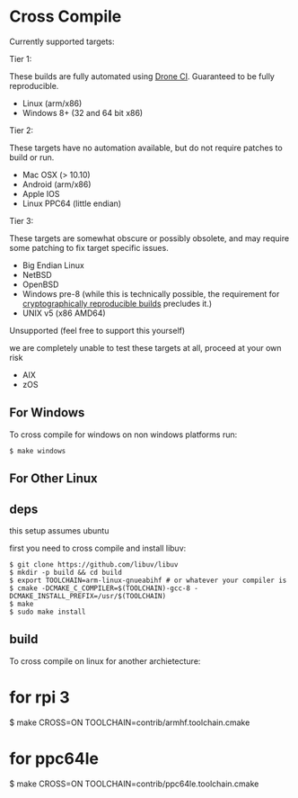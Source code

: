 # Cross Compile

Currently supported targets:

Tier 1:

These builds are fully automated using [Drone CI](https://drone.io). Guaranteed to be fully reproducible.
* Linux (arm/x86)
* Windows 8+ (32 and 64 bit x86)


Tier 2:

These targets have no automation available, but do not require patches to build or run.
* Mac OSX (> 10.10)
* Android (arm/x86)
* Apple IOS
* Linux PPC64 (little endian)

Tier 3:

These targets are somewhat obscure or possibly obsolete, and may require some patching to fix target specific issues.
* Big Endian Linux
* NetBSD
* OpenBSD
* Windows pre-8 (while this is technically possible, the requirement for [cryptographically reproducible builds](https://reproducible-builds.org/) precludes it.)
* UNIX v5 (x86 AMD64)

Unsupported 
(feel free to support this yourself)

we are completely unable to test these targets at all, proceed at your own risk
* AIX
* zOS

## For Windows

To cross compile for windows on non windows platforms run:

    $ make windows

## For Other Linux

## deps

this setup assumes ubuntu

first you need to cross compile and install libuv:

    $ git clone https://github.com/libuv/libuv
    $ mkdir -p build && cd build
    $ export TOOLCHAIN=arm-linux-gnueabihf # or whatever your compiler is
    $ cmake -DCMAKE_C_COMPILER=$(TOOLCHAIN)-gcc-8 -DCMAKE_INSTALL_PREFIX=/usr/$(TOOLCHAIN)
    $ make
    $ sudo make install

## build

To cross compile on linux for another archietecture:

   # for rpi 3
   $ make CROSS=ON TOOLCHAIN=contrib/armhf.toolchain.cmake

   # for ppc64le
   $ make CROSS=ON TOOLCHAIN=contrib/ppc64le.toolchain.cmake
